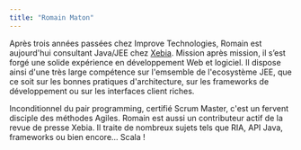 ```yaml
---
title: "Romain Maton"
---
```


Après trois années passées chez Improve Technologies, Romain est
aujourd'hui consultant Java/JEE chez [Xebia](http://www.xebia.fr).
Mission après mission, il s’est forgé une solide expérience en
développement Web et logiciel. Il dispose ainsi d'une très large
compétence sur l'emsemble de l'ecosystème JEE, que ce soit sur les
bonnes pratiques d'architecture, sur les frameworks de développement ou
sur les interfaces client riches.

Inconditionnel du pair programming, certifié Scrum Master, c'est un
fervent disciple des méthodes Agiles. Romain est aussi un contributeur
actif de la revue de presse Xebia. Il traite de nombreux sujets tels que
RIA, API Java, frameworks ou bien encore… Scala !
